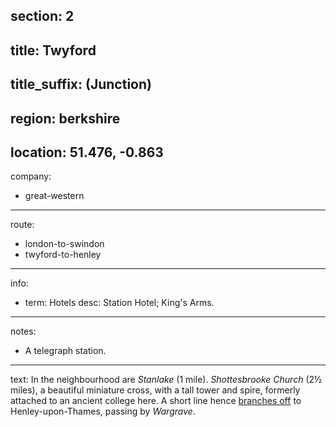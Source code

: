 section: 2
----
title: Twyford
----
title_suffix: (Junction)
----
region: berkshire
----
location: 51.476, -0.863
----
company:
- great-western
----
route:
- london-to-swindon
- twyford-to-henley
----
info:
- term: Hotels
  desc: Station Hotel; King's Arms.
----
notes:
- A telegraph station.
----
text: In the neighbourhood are *Stanlake* (1 mile). *Shottesbrooke Church* (2½ miles), a beautiful miniature cross, with a tall tower and spire, formerly attached to an ancient college here. A short line hence [branches off](/routes/twyford-to-henley) to Henley-upon-Thames, passing by *Wargrave*.
